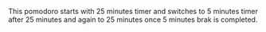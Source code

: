 This pomodoro starts with 25 minutes timer and switches to 5 minutes timer after 25 minutes and again to 25 minutes once 5 minutes brak is completed.
